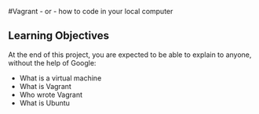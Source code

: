 #Vagrant - or - how to code in your local computer
## Learning Objectives
At the end of this project, you are expected to be able to explain to anyone, without the help of Google:
* What is a virtual machine 
* What is Vagrant
* Who wrote Vagrant
* What is Ubuntu
